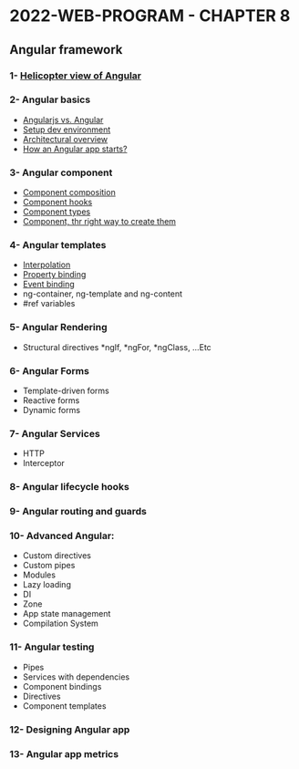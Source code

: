 # 2022-WEB-PROGRAM - CHAPTER 8

## Angular framework

### 1- [Helicopter view of Angular](https://medium.com/geekculture/helicopter-view-of-angular-636d52994b77)
### 2- Angular basics
- [Angularjs vs. Angular](https://medium.com/geekculture/helicopter-view-of-angular-636d52994b77#1ce5)
- [Setup dev environment](https://famzil.medium.com/vv-how-to-set-up-local-angular-environment-4d6e0cec48ed?source=your_stories_page-------------------------------------)
- [Architectural overview](https://medium.com/geekculture/angular-architectural-overview-94d41edd32d1?source=your_stories_page-------------------------------------)
- [How an Angular app starts?](https://famzil.medium.com/how-does-an-angular-app-start-f7032e5655bb?source=your_stories_page-------------------------------------)

### 3- Angular component
- [Component composition](https://levelup.gitconnected.com/angular-component-composition-eb292aad1f3d?source=your_stories_page-------------------------------------)
- [Component hooks](https://medium.com/geekculture/angular-component-hooks-6fa0d9279d60)
- [Component types](https://medium.com/geekculture/angular-component-types-4b9c57877639?source=your_stories_page-------------------------------------)
- [Component, thr right way to create them](https://medium.com/javascript-in-plain-english/the-right-way-to-create-angular-components-69228c5cc0fd?source=your_stories_page-------------------------------------)

### 4- Angular templates
- [Interpolation](https://medium.com/javascript-in-plain-english/angular-template-powers-1-1af3b1f69981?source=your_stories_page-------------------------------------)
- [Property binding](https://medium.com/javascript-in-plain-english/angular-template-powers-1-1af3b1f69981?source=your_stories_page-------------------------------------)
- [Event binding](https://medium.com/javascript-in-plain-english/angular-template-powers-1-1af3b1f69981?source=your_stories_page-------------------------------------)
- ng-container, ng-template and ng-content
- #ref variables

### 5- Angular Rendering
- Structural directives *ngIf, *ngFor, *ngClass, …Etc

### 6- Angular Forms
- Template-driven forms
- Reactive forms
- Dynamic forms

### 7- Angular Services
- HTTP
- Interceptor

### 8- Angular lifecycle hooks

### 9- Angular routing and guards

### 10- Advanced Angular:
- Custom directives
- Custom pipes
- Modules
- Lazy loading
- DI
- Zone
- App state management
- Compilation System

### 11- Angular testing
- Pipes
- Services with dependencies
- Component bindings
- Directives
- Component templates

### 12- Designing Angular app

### 13- Angular app metrics
